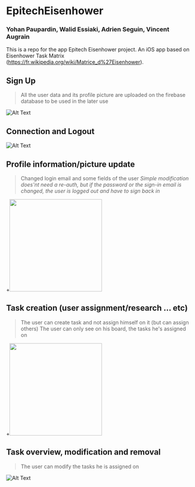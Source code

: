 # EpitechEisenhower
### Yohan Paupardin, Walid Essiaki, Adrien Seguin, Vincent Augrain

This is a repo for the app Epitech Eisenhower project. An iOS app based on Eisenhower Task Matrix (https://fr.wikipedia.org/wiki/Matrice_d%27Eisenhower).

## Sign Up

> All the user data and its profile picture are uploaded on the firebase database to be used in the later use

![Alt Text](https://i.imgur.com/WOk2Rxp.gif)


## Connection and Logout

![Alt Text](https://i.imgur.com/QpTLqx8.gif)


## Profile information/picture update

> Changed login email and some fields of the user
*Simple modification does'nt need a re-auth, but if the password or the sign-in email is changed, the user is logged out and have to sign back in*

+<img src="/graphics/modifProfile.gif?raw=true" width="250px">

## Task creation (user assignment/research ... etc)

> The user can create task and not assign himself on it (but can assign others)
> The user can only see on his board, the tasks he's assigned on

+<img src="/graphics/addTask.gif?raw=true" width="250px">

## Task overview, modification and removal

> The user can modify the tasks he is assigned on

![Alt Text](https://i.imgur.com/KsdhKYV.gif)

